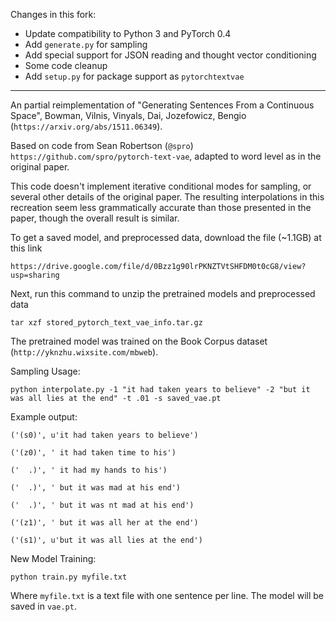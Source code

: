 Changes in this fork:
- Update compatibility to Python 3 and PyTorch 0.4
- Add `generate.py` for sampling
- Add special support for JSON reading and thought vector conditioning
- Some code cleanup
- Add `setup.py` for package support as `pytorchtextvae`

---

An partial reimplementation of "Generating Sentences From a Continuous Space", Bowman, Vilnis, Vinyals, Dai, Jozefowicz, Bengio (``https://arxiv.org/abs/1511.06349``).

Based on code from Sean Robertson (``@spro``) ``https://github.com/spro/pytorch-text-vae``, adapted to word level as in the original paper.

This code doesn't implement iterative conditional modes for sampling, or several other details of the original paper. The resulting interpolations in this recreation seem less grammatically accurate than those presented in the paper, though the overall result is similar.

To get a saved model, and preprocessed data, download the file (~1.1GB) at this link

``https://drive.google.com/file/d/0Bzz1g90lrPKNZTVtSHFDM0t0cG8/view?usp=sharing``

Next, run this command to unzip the pretrained models and preprocessed data

``tar xzf stored_pytorch_text_vae_info.tar.gz``

The pretrained model was trained on the Book Corpus dataset (``http://yknzhu.wixsite.com/mbweb``).


Sampling Usage:

``python interpolate.py -1 "it had taken years to believe" -2 "but it was all lies at the end" -t .01 -s saved_vae.pt``


Example output:

    ('(s0)', u'it had taken years to believe')

    ('(z0)', ' it had taken time to his')

    ('  .)', ' it had my hands to his')

    ('  .)', ' but it was mad at his end')

    ('  .)', ' but it was nt mad at his end')

    ('(z1)', ' but it was all her at the end')

    ('(s1)', u'but it was all lies at the end')


New Model Training:

``python train.py myfile.txt``

Where ``myfile.txt`` is a text file with one sentence per line. The model will be saved in ``vae.pt``.
